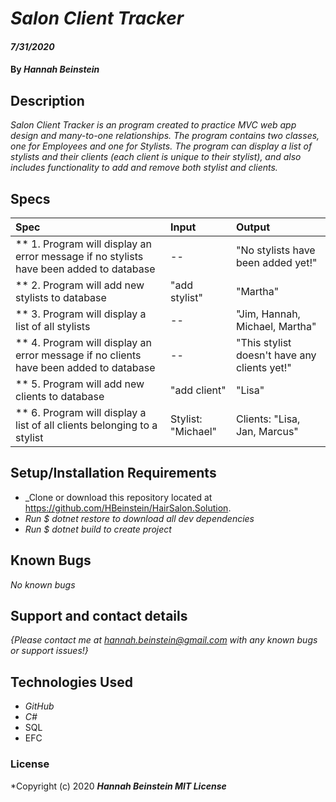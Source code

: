 # _Salon Client Tracker_

#### _7/31/2020_

#### By _**Hannah Beinstein**_

## Description

_Salon Client Tracker is an program created to practice MVC web app design and many-to-one relationships. The program contains two classes, one for Employees and one for Stylists. The program can display a list of stylists and their clients (each client is unique to their stylist), and also includes functionality to add and remove both stylist and clients._

## Specs

| Spec | Input | Output |
| :-------------      | :------------- | :------------- |
| ** 1. Program will display an error message if no stylists have been added to database | -- | "No stylists have been added yet!" |
| ** 2. Program will add new stylists to database | "add stylist" | "Martha" |
| ** 3. Program will display a list of all stylists | -- | "Jim, Hannah, Michael, Martha" |
| ** 4. Program will display an error message if no clients have been added to database | -- | "This stylist doesn't have any clients yet!" |
| ** 5. Program will add new clients to database | "add client" | "Lisa" |
| ** 6. Program will display a list of all clients belonging to a stylist | Stylist: "Michael" | Clients: "Lisa, Jan, Marcus" |

## Setup/Installation Requirements

* _Clone or download this repository located at https://github.com/HBeinstein/HairSalon.Solution.
* _Run $ dotnet restore to download all dev dependencies_
* _Run $ dotnet build to create project_

## Known Bugs

_No known bugs_

## Support and contact details

_{Please contact me at hannah.beinstein@gmail.com with any known bugs or support issues!}_

## Technologies Used

* _GitHub_
* _C#_
* SQL
* EFC

### License

*Copyright (c) 2020 **_Hannah Beinstein MIT License_**